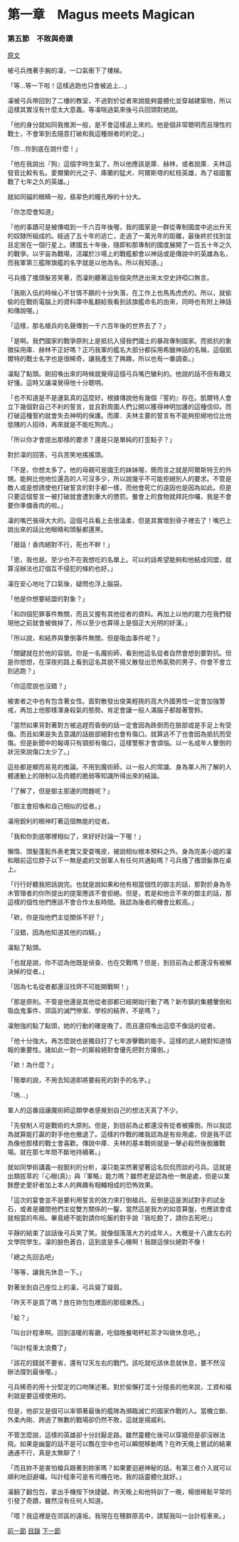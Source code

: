 第一章　Magus meets Magican
====

### 第五節　不敗與奇蹟

[原文](https://syosetu.org/novel/42788/7.html)

被弓兵拽著手腕的凜，一口氣衝下了樓梯。

「等…等一下啦！這樣逃跑也只會被追上…」

凜被弓兵帶回到了二樓的教室，不過對於從者來說能夠靈體化並穿越建築物，所以這樣其實沒有什麼太大意義。等凜喘過氣來後弓兵回頭對她說。

「他的身分就如同我推測一般，是不會這樣追上來的。他是個非常聰明而且理性的戰士，不會笨到去隨意打破和我這種弱者的約定。」

「你…你到底在說什麼！」

「他在我說出『狗』這個字時生氣了。所以他應該是庫．赫林，或者說庫．夫林這發音比較有名。愛爾蘭的光之子、庫蘭的猛犬、阿爾斯塔的紅枝英雄，為了祖國奮戰了七年之久的英雄。」

就如同貓的眼睛一般，翡翠色的瞳孔睜的十分大。

「你怎麼會知道」

「他的事蹟可是被傳唱到一千六百年後喔，我的國家是一群從專制國度中逃出升天的奴隸所組成的。經過了五十年的逃亡，走過了一萬光年的距離，最後終於找到並且定居在一個行星上。建國五十年後，隨即和那專制的國度展開了一百五十年之久的戰爭。以宇宙為戰場，活躍於沙場上的戰艦都會以神話或是傳說中的英雄為名，而我軍第三艦隊旗艦的名字就是以他為名。所以我知道。」

弓兵搔了搔頭髮苦笑著，而凜則聽著這些個突然迸出來太空史詩啞口無言。

「我剛入伍的時候心不甘情不願的十分失落，在工作上也馬馬虎虎的。所以，就偷偷的在戰術電腦上的資料庫中亂翻給我看到該旗艦命名的由來，同時也有附上神話和傳說喔。」

「這樣，那名槍兵的名聲傳到一千六百年後的世界去了？」

「是啊。我們國家的戰爭原則上是抵抗入侵我們國土的暴政專制國家。而抵抗的象徵採用庫．赫林不正好嗎？正巧我軍的艦名大部分都採用希臘神話的名稱，這個凱爾特的戰士名字也是很稀奇，讓我產生了興趣，所以也有一番調查。」

凜點了點頭。剛招喚出來的時候就覺得這個弓兵嘴巴蠻利的。他說的話不但有趣又好懂。這時又讓凜覺得他十分聰明。

「也不知道是不是運氣真的這麼好。根據傳說他有幾個『誓約』存在。凱爾特人會立下幾個對自己不利的誓言，並且對周圍人們公開以獲得神明加護的這種信仰。而打破這種誓約就會失去神明的保護。而庫．夫林主要的誓言有不能夠拒絕地位比他低賤的人招待，再來就是不能吃狗肉。」

「所以你才會提出那樣的要求？還是只是單純的打歪點子？」

對於凜的回答，弓兵苦笑地搖搖頭。

「不是，你想太多了。他的母親可是國王的妹妹喔，簡而言之就是阿爾斯特王的外甥。能夠比他地位還高的人可沒多少，所以說幾乎不可能拒絕別人的要求。不管是敵人或是想誘使他打破誓言的對手都一樣，而他會死亡的遠因也是因為如此。但是只要這個誓言一被打破就會遭到重大的懲罰。餐會上的食物就拜託你囉，我是不會要你準備香肉的啦。」

凜的嘴巴張得大大的。這個弓兵看上去很溫柔，但是其實壞到骨子裡去了！嘴巴上說出來的話比他眼睛和頭髮都還黑。

「廢話！香肉絕對不行，死也不幹！」

「恩，我也是。至少也不在我想吃的名單上。可以的話希望能夠和他結成同盟，就算沒辦法也訂個互不侵犯的條約也好。」

凜在安心地吐了口氣後，疑問也浮上腦袋。

「他是你想要結盟的對象？」

「和四個犯罪事件無關，而且又握有其他從者的資料。再加上以他的能力在我們發現他之前就會被做掉了，所以至少也算得上是個正大光明的好漢。」

「所以說，和結界與暈倒事件無關，但是吸血事件呢？」

「關鍵就在於他的容貌。你是一名魔術師，看到他這名從者自然會想到要對抗。但是你想想，在深夜的路上看到這名其貌不揚又散發出恐怖氣勢的男子，你會不會立刻逃跑？」

「你這麼說也沒錯？」

被害者之中也有包含著女性。面對散發出俊美輕挑的高大外國男性一定會加強警戒，再加上他那樣渾身殺氣的態勢。肯定會讓一般人滿腦子都敲著警鈴。

「當然如果背對著對方被追趕而昏倒的話一定會因為跌倒而在臉部或是手足上有受傷。而且如果是失去意識的話臉部絕對也會有傷口。就算逃不了也會因為抵抗而受傷。但是新聞中的報導只有頸部有傷口，這樣警察才會煩惱。以一名成年人暈倒的狀況來說傷口太少了。」

這些都是顯而易見的推論。不用到魔術師，以一般人的常識、身為軍人所了解的人體運動上的限制以及肉體的脆弱等知識所得出來的結論。

「了解了，但是御主那邊的問題呢？」

「御主會招喚和自己相似的從者。」

凜用銳利的眼神盯著這個無能的從者。

「我和你到底哪裡相似了，來好好討論一下喔！」

懶惰、頭髮蓬鬆外表老實又愛耍嘴皮，被說相似根本預料之外。身為完美小姐的凜和眼前這位脖子以下一無是處的文弱軍人有任何共通點嗎？弓兵搔了搔頭髮靠在桌上。

「行行好聽我把話說完。也就是說如果和他有相當個性的御主的話，那對於身為冬木管理者的你所提出的提案應該不會拒絕。但是，若是和他合不來的御主的話，那這樣的個性他們應該不會合作太長時間。我認為後者的機會比較高。」

「欸，你是指他們主從關係不好？」

「沒錯，因為他知道其他的四騎。」

凜點了點頭。

「也就是說，你不認為他既是偵查、也在交戰嗎？但是，到目前為止都還沒有被解決掉的從者。」

「因為七名從者都還沒找齊不可能開戰啊！」

「那是原則。不管是他還是其他從者部都已經開始行動了嗎？新市鎮的集體暈倒和吸血鬼事件、郊區的滅門慘案、學校的結界，不是嗎？」

凜勉強的點了點頭，她的行動的確是晚了。而且還招喚出這麼不像話的從者。

「他十分強大。再怎麼說也是獨自打了七年游擊戰的能手。這樣的武人絕對知道情報的重要性。諸如此一對一的廝殺絕對會優先把對方撂倒。」

「欸！為什麼？」

「簡單的說，不用去知道即將要殺死的對手的名字。」

「嗚…」

軍人的這番話讓魔術師這類學者感覺到自己的想法天真了不少。

「先發制人可是戰術的大原則。但是，到目前為止都還沒有從者被撂倒。所以我認為就算能打贏的對手他也撤退了。這樣的作戰的確我認為是有些用處，但是我不認為像他那樣的戰士會喜歡。傳說中庫．夫林的基本戰術就是一擊必殺然後脫離戰場。就在那七年間不斷地持續著。」

就如同學術講義一般銳利的分析，凜只能呆然著望著這名侃侃而談的弓兵。這就是出類拔萃的『心眼(真)』與『軍略』能力嗎？雖然老是認為他一無是處，但是以業餘歷史愛好者加上本人的興趣有相輔相成的恐怖效果。

「這次的宴會並不是要利用誓言的效力來打倒槍兵。反倒是這是測試對手的試金石，或者是離間他們主從雙方關係的一鑿，當然這是我方的如意算盤，也應該會成就相當的布局。畢竟總不能對請你吃飯的對手說『我吃飽了，請你去死吧』」

平靜的結束了談話後弓兵笑了笑。就像個落落大方的成年人，大概是十八歲左右的文學院學生。凜的臉色蒼白，這到底是多心機啊！我跟這傢伙絕對不像！

「總之先回去吧」

「等等，讓我先休息一下。」

對著坐到自己座位上的凜，弓兵聳了聳肩。

「昨天不是買了嗎？放在妳包包裡面的那個東西。」

「蛤？」

「叫台計程車啊。回到溫暖的客廳，吃個晚餐喝杯紅茶才叫做休息吧。」

「叫計程車太浪費了」

「該花的錢就不要省，還有12天左右的戰鬥。該吃就吃該休息就休息，要不然沒辦法撐到最後喔。」

弓兵稀奇的用十分堅定的口吻陳述著。對於偷懶打混十分擅長的他來說，工資和福利就是要這樣使用的。

但是，他卻又是個可以率領著最後的艦隊為瀕臨滅亡的國家作戰的人。當機立斷、外柔內剛、跨過了無數的戰場卻仍然不敗，這就是揚威利。

不管怎麼說，這樣的英雄卻十分討厭走路。雖然靈體化後可以穿牆但是卻沒辦法飛。如果是幽靈的話不是可以飄在空中也可以瞬間移動嗎？在昨天晚上嘗試的結果通通不行，真是太無聊了！

「而且妳不是害怕槍兵跟著到妳家嗎？如果要迴避神秘的話，有第三者介入就可以順利地迴避囉。叫計程車可是有司機在地，我的話靈體化就好。」

凜翻了翻包包，拿出手機按下快捷鍵。昨天晚上和他特訓了一晚，楊很稀鬆平常的引發了奇蹟，雖然沒有任何人知道。

「喂？我這裡是在郊區的遠坂。我現在在穂群原高中，請幫我叫一台計程車來。」

[前一節](./0104.md)
[目錄](../README.md)
[下一節](./0106.md)
